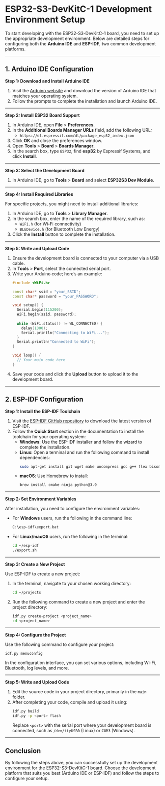 # ESP32-S3-DevKitC-1 Development Environment Setup

To start developing with the ESP32-S3-DevKitC-1 board, you need to set up the appropriate development environment. Below are detailed steps for configuring both the **Arduino IDE** and **ESP-IDF**, two common development platforms.

---

## 1. Arduino IDE Configuration

**Step 1: Download and Install Arduino IDE**

1. Visit the [Arduino website](https://www.arduino.cc/en/software) and download the version of Arduino IDE that matches your operating system.
2. Follow the prompts to complete the installation and launch Arduino IDE.

---

**Step 2: Install ESP32 Board Support**

1. In Arduino IDE, open **File** > **Preferences**.
2. In the **Additional Boards Manager URLs** field, add the following URL:
   - `https://dl.espressif.com/dl/package_esp32_index.json`
3. Click **OK** and close the preferences window.
4. Open **Tools** > **Board** > **Boards Manager**.
5. In the search box, type `ESP32`, find **esp32** by Espressif Systems, and click **Install**.

---

**Step 3: Select the Development Board**

1. In Arduino IDE, go to **Tools** > **Board** and select **ESP32S3 Dev Module**.

---

**Step 4: Install Required Libraries**

For specific projects, you might need to install additional libraries:
1. In Arduino IDE, go to **Tools** > **Library Manager**.
2. In the search box, enter the name of the required library, such as:
   - `WiFi.h` (for Wi-Fi connectivity)
   - `BLEDevice.h` (for Bluetooth Low Energy)
3. Click the **Install** button to complete the installation.

---

**Step 5: Write and Upload Code**

1. Ensure the development board is connected to your computer via a USB cable.
2. In **Tools** > **Port**, select the connected serial port.
3. Write your Arduino code; here’s an example:
    ```cpp
    #include <WiFi.h>

    const char* ssid = "your_SSID";
    const char* password = "your_PASSWORD";

    void setup() {
      Serial.begin(115200);
      WiFi.begin(ssid, password);
      
      while (WiFi.status() != WL_CONNECTED) {
        delay(1000);
        Serial.println("Connecting to WiFi...");
      }
      Serial.println("Connected to WiFi");
    }

    void loop() {
      // Your main code here
    }
    ```
4. Save your code and click the **Upload** button to upload it to the development board.

---

## 2. ESP-IDF Configuration

**Step 1: Install the ESP-IDF Toolchain**

1. Visit the [ESP-IDF GitHub repository](https://github.com/espressif/esp-idf) to download the latest version of ESP-IDF.
2. Follow the **Quick Start** section in the documentation to install the toolchain for your operating system:
   - **Windows**: Use the ESP-IDF installer and follow the wizard to complete the installation.
   - **Linux**: Open a terminal and run the following command to install dependencies:
     ```bash
     sudo apt-get install git wget make uncompress gcc g++ flex bison python3 python3-pip python3-setuptools python3-venv
     ```
   - **macOS**: Use Homebrew to install:
     ```bash
     brew install cmake ninja python@3.9
     ```

---

**Step 2: Set Environment Variables**

After installation, you need to configure the environment variables:
- For **Windows** users, run the following in the command line:
  ```bash
  C:\esp-idf\export.bat
  ```
- For **Linux/macOS** users, run the following in the terminal:
  ```bash
  cd ~/esp-idf
  ./export.sh
  ```

---

**Step 3: Create a New Project**

Use ESP-IDF to create a new project:
1. In the terminal, navigate to your chosen working directory:
   ```bash
   cd ~/projects
   ```
2. Run the following command to create a new project and enter the project directory:
   ```bash
   idf.py create-project <project_name>
   cd <project_name>
   ```

---

**Step 4: Configure the Project**

Use the following command to configure your project:
```bash
idf.py menuconfig
```
In the configuration interface, you can set various options, including Wi-Fi, Bluetooth, log levels, and more.

---

**Step 5: Write and Upload Code**

1. Edit the source code in your project directory, primarily in the `main` folder.
2. After completing your code, compile and upload it using:
   ```bash
   idf.py build
   idf.py -p <port> flash
   ```
   Replace `<port>` with the serial port where your development board is connected, such as `/dev/ttyUSB0` (Linux) or `COM3` (Windows).

---

## Conclusion

By following the steps above, you can successfully set up the development environment for the ESP32-S3-DevKitC-1 board. Choose the development platform that suits you best (Arduino IDE or ESP-IDF) and follow the steps to configure your setup.
